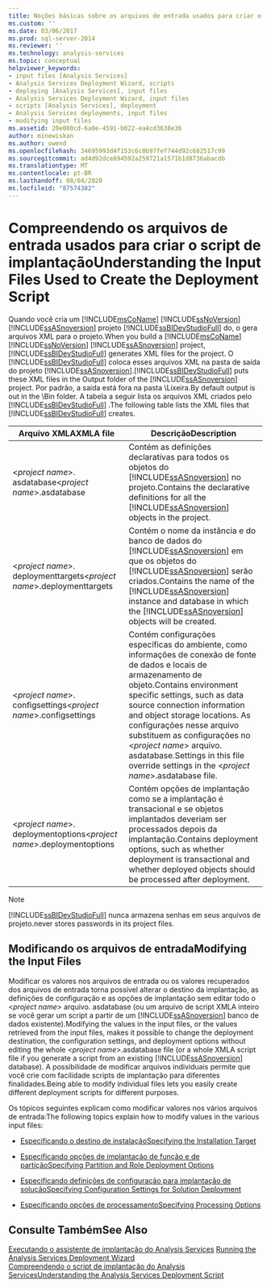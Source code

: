 ```yaml
---
title: Noções básicas sobre os arquivos de entrada usados para criar o script de implantação | Microsoft Docs
ms.custom: ''
ms.date: 03/06/2017
ms.prod: sql-server-2014
ms.reviewer: ''
ms.technology: analysis-services
ms.topic: conceptual
helpviewer_keywords:
- input files [Analysis Services]
- Analysis Services Deployment Wizard, scripts
- deploying [Analysis Services], input files
- Analysis Services Deployment Wizard, input files
- scripts [Analysis Services], deployment
- Analysis Services deployments, input files
- modifying input files
ms.assetid: 20e080cd-6a0e-4591-b022-ea4cd3638e36
author: minewiskan
ms.author: owend
ms.openlocfilehash: 34695993d4f153c6c0b97fef744d92c682517c99
ms.sourcegitcommit: ad4d92dce894592a259721a1571b1d8736abacdb
ms.translationtype: MT
ms.contentlocale: pt-BR
ms.lasthandoff: 08/04/2020
ms.locfileid: "87574382"
---
```

# <a name="understanding-the-input-files-used-to-create-the-deployment-script"></a><span data-ttu-id="d8050-102">Compreendendo os arquivos de entrada usados para criar o script de implantação</span><span class="sxs-lookup"><span data-stu-id="d8050-102">Understanding the Input Files Used to Create the Deployment Script</span></span>
  <span data-ttu-id="d8050-103">Quando você cria um [!INCLUDE[msCoName](../../includes/msconame-md.md)] [!INCLUDE[ssNoVersion](../../includes/ssnoversion-md.md)] [!INCLUDE[ssASnoversion](../../includes/ssasnoversion-md.md)] projeto [!INCLUDE[ssBIDevStudioFull](../../includes/ssbidevstudiofull-md.md)] do, o gera arquivos XML para o projeto.</span><span class="sxs-lookup"><span data-stu-id="d8050-103">When you build a [!INCLUDE[msCoName](../../includes/msconame-md.md)] [!INCLUDE[ssNoVersion](../../includes/ssnoversion-md.md)] [!INCLUDE[ssASnoversion](../../includes/ssasnoversion-md.md)] project, [!INCLUDE[ssBIDevStudioFull](../../includes/ssbidevstudiofull-md.md)] generates XML files for the project.</span></span> <span data-ttu-id="d8050-104">O [!INCLUDE[ssBIDevStudioFull](../../includes/ssbidevstudiofull-md.md)] coloca esses arquivos XML na pasta de saída do projeto [!INCLUDE[ssASnoversion](../../includes/ssasnoversion-md.md)].</span><span class="sxs-lookup"><span data-stu-id="d8050-104">[!INCLUDE[ssBIDevStudioFull](../../includes/ssbidevstudiofull-md.md)] puts these XML files in the Output folder of the [!INCLUDE[ssASnoversion](../../includes/ssasnoversion-md.md)] project.</span></span> <span data-ttu-id="d8050-105">Por padrão, a saída está fora na pasta \Lixeira.</span><span class="sxs-lookup"><span data-stu-id="d8050-105">By default output is out in the \Bin folder.</span></span> <span data-ttu-id="d8050-106">A tabela a seguir lista os arquivos XML criados pelo [!INCLUDE[ssBIDevStudioFull](../../includes/ssbidevstudiofull-md.md)] .</span><span class="sxs-lookup"><span data-stu-id="d8050-106">The following table lists the XML files that [!INCLUDE[ssBIDevStudioFull](../../includes/ssbidevstudiofull-md.md)] creates.</span></span>  
  
|<span data-ttu-id="d8050-107">Arquivo XMLA</span><span class="sxs-lookup"><span data-stu-id="d8050-107">XMLA file</span></span>|<span data-ttu-id="d8050-108">Descrição</span><span class="sxs-lookup"><span data-stu-id="d8050-108">Description</span></span>|  
|---------------|-----------------|  
|<span data-ttu-id="d8050-109">\<*project name*>. asdatabase</span><span class="sxs-lookup"><span data-stu-id="d8050-109">\<*project name*>.asdatabase</span></span>|<span data-ttu-id="d8050-110">Contém as definições declarativas para todos os objetos do [!INCLUDE[ssASnoversion](../../includes/ssasnoversion-md.md)] no projeto.</span><span class="sxs-lookup"><span data-stu-id="d8050-110">Contains the declarative definitions for all the [!INCLUDE[ssASnoversion](../../includes/ssasnoversion-md.md)] objects in the project.</span></span>|  
|<span data-ttu-id="d8050-111">\<*project name*>. deploymenttargets</span><span class="sxs-lookup"><span data-stu-id="d8050-111">\<*project name*>.deploymenttargets</span></span>|<span data-ttu-id="d8050-112">Contém o nome da instância e do banco de dados do [!INCLUDE[ssASnoversion](../../includes/ssasnoversion-md.md)] em que os objetos do [!INCLUDE[ssASnoversion](../../includes/ssasnoversion-md.md)] serão criados.</span><span class="sxs-lookup"><span data-stu-id="d8050-112">Contains the name of the [!INCLUDE[ssASnoversion](../../includes/ssasnoversion-md.md)] instance and database in which the [!INCLUDE[ssASnoversion](../../includes/ssasnoversion-md.md)] objects will be created.</span></span>|  
|<span data-ttu-id="d8050-113">\<*project name*>. configsettings</span><span class="sxs-lookup"><span data-stu-id="d8050-113">\<*project name*>.configsettings</span></span>|<span data-ttu-id="d8050-114">Contém configurações específicas do ambiente, como informações de conexão de fonte de dados e locais de armazenamento de objeto.</span><span class="sxs-lookup"><span data-stu-id="d8050-114">Contains environment specific settings, such as data source connection information and object storage locations.</span></span> <span data-ttu-id="d8050-115">As configurações nesse arquivo substituem as configurações no \<*project name*> arquivo. asdatabase.</span><span class="sxs-lookup"><span data-stu-id="d8050-115">Settings in this file override settings in the \<*project name*>.asdatabase file.</span></span>|  
|<span data-ttu-id="d8050-116">\<*project name*>. deploymentoptions</span><span class="sxs-lookup"><span data-stu-id="d8050-116">\<*project name*>.deploymentoptions</span></span>|<span data-ttu-id="d8050-117">Contém opções de implantação como se a implantação é transacional e se objetos implantados deveriam ser processados depois da implantação.</span><span class="sxs-lookup"><span data-stu-id="d8050-117">Contains deployment options, such as whether deployment is transactional and whether deployed objects should be processed after deployment.</span></span>|  
  
> [!NOTE]  
>  [!INCLUDE[ssBIDevStudioFull](../../includes/ssbidevstudiofull-md.md)] <span data-ttu-id="d8050-118">nunca armazena senhas em seus arquivos de projeto.</span><span class="sxs-lookup"><span data-stu-id="d8050-118">never stores passwords in its project files.</span></span>  
  
## <a name="modifying-the-input-files"></a><span data-ttu-id="d8050-119">Modificando os arquivos de entrada</span><span class="sxs-lookup"><span data-stu-id="d8050-119">Modifying the Input Files</span></span>  
 <span data-ttu-id="d8050-120">Modificar os valores nos arquivos de entrada ou os valores recuperados dos arquivos de entrada torna possível alterar o destino da implantação, as definições de configuração e as opções de implantação sem editar todo o \<*project name*> arquivo. asdatabase (ou um arquivo de script XMLA inteiro se você gerar um script a partir de um [!INCLUDE[ssASnoversion](../../includes/ssasnoversion-md.md)] banco de dados existente).</span><span class="sxs-lookup"><span data-stu-id="d8050-120">Modifying the values in the input files, or the values retrieved from the input files, makes it possible to change the deployment destination, the configuration settings, and deployment options without editing the whole \<*project name*>.asdatabase file (or a whole XMLA script file if you generate a script from an existing [!INCLUDE[ssASnoversion](../../includes/ssasnoversion-md.md)] database).</span></span> <span data-ttu-id="d8050-121">A possibilidade de modificar arquivos individuais permite que você crie com facilidade scripts de implantação para diferentes finalidades.</span><span class="sxs-lookup"><span data-stu-id="d8050-121">Being able to modify individual files lets you easily create different deployment scripts for different purposes.</span></span>  
  
 <span data-ttu-id="d8050-122">Os tópicos seguintes explicam como modificar valores nos vários arquivos de entrada:</span><span class="sxs-lookup"><span data-stu-id="d8050-122">The following topics explain how to modify values in the various input files:</span></span>  
  
-   [<span data-ttu-id="d8050-123">Especificando o destino de instalação</span><span class="sxs-lookup"><span data-stu-id="d8050-123">Specifying the Installation Target</span></span>](deployment-script-files-specifying-the-installation-target.md)  
  
-   [<span data-ttu-id="d8050-124">Especificando opções de implantação de função e de partição</span><span class="sxs-lookup"><span data-stu-id="d8050-124">Specifying Partition and Role Deployment Options</span></span>](deployment-script-files-partition-and-role-deployment-options.md)  
  
-   [<span data-ttu-id="d8050-125">Especificando definições de configuração para implantação de solução</span><span class="sxs-lookup"><span data-stu-id="d8050-125">Specifying Configuration Settings for Solution Deployment</span></span>](deployment-script-files-solution-deployment-config-settings.md)  
  
-   [<span data-ttu-id="d8050-126">Especificando opções de processamento</span><span class="sxs-lookup"><span data-stu-id="d8050-126">Specifying Processing Options</span></span>](deployment-script-files-specifying-processing-options.md)  
  
## <a name="see-also"></a><span data-ttu-id="d8050-127">Consulte Também</span><span class="sxs-lookup"><span data-stu-id="d8050-127">See Also</span></span>  
 <span data-ttu-id="d8050-128">[Executando o assistente de implantação do Analysis Services](running-the-analysis-services-deployment-wizard.md) </span><span class="sxs-lookup"><span data-stu-id="d8050-128">[Running the Analysis Services Deployment Wizard](running-the-analysis-services-deployment-wizard.md) </span></span>  
 [<span data-ttu-id="d8050-129">Compreendendo o script de implantação do Analysis Services</span><span class="sxs-lookup"><span data-stu-id="d8050-129">Understanding the Analysis Services Deployment Script</span></span>](understanding-the-analysis-services-deployment-script.md)  
  
  
